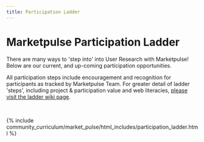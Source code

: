 ```yaml
---
title: Participation Ladder 
---
```



# Marketpulse Participation Ladder

There are many ways to 'step into' into User Research with Marketpulse!  Below are our current, and up-coming participation opportunities.


<i class="fa fa-info-circle fa-2x pull-left"></i> All participation steps include encouragement and recognition for participants as tracked by Marketpulse Team. For greater detail of ladder 'steps', including project & participation value and web literacies, [please visit the ladder wiki page](https://wiki.mozilla.org/Participation/Ladders/Marketpulse#Marketpulse_Participation_Ladder).

<br>

{% include community_curriculum/market_pulse/html_includes/participation_ladder.html %}



